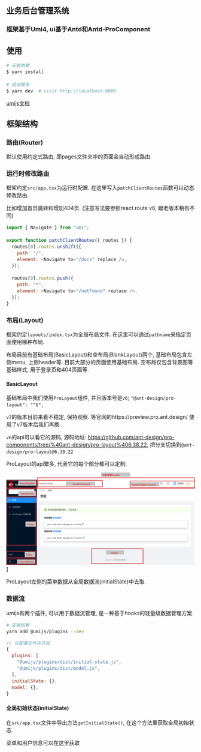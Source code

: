 
## 业务后台管理系统 

### 框架基于Umi4, ui基于Antd和Antd-ProComponent

## 使用

```bash
# 安装依赖
$ yarn install

# 启动服务
$ yarn dev  # visit http://localhost:8000
```

[umijs文档](https://umijs.org/)

## 框架结构
### 路由(Router)
默认使用约定式路由, 即pages文件夹中的页面会自动形成路由.

### 运行时修改路由
框架约定`src/app.tsx`为运行时配置. 在这里写入`patchClientRoutes`函数可以动态修改路由.

比如增加首页跳转和增加404页. (注意写法要参照react route v6, 跟老版本稍有不同)
```js
import { Navigate } from "umi";

export function patchClientRoutes({ routes }) {
  routes[0].routes.unshift({
    path: "/",
    element: <Navigate to="/docs" replace />,
  });

  routes[0].routes.push({
    path: "*",
    element: <Navigate to="/notFound" replace />,
  });
}
```

### 布局(Layout)
框架约定`layouts/index.tsx`为全局布局文件. 在这里可以通过`pathname`来指定页面使用哪种布局.

布局目前有基础布局(BasicLayout)和空布局(BlankLayout)两个, 基础布局包含左侧menu, 上侧header等. 目前大部分的页面使用基础布局. 空布局仅包含背景图等基础样式, 用于登录页和404页面等.

#### BasicLayout
基础布局中我们使用`ProLayout`组件, 并且版本号是`v6`; `"@ant-design/pro-layout": "^6",`

`v7`的版本目前来看不稳定, 保持观察. 等官网的https://preview.pro.ant.design/ 使用了v7版本后我们再换.

`v6`的api可以看它的源码, 源码地址: https://github.com/ant-design/pro-components/tree/%40ant-design/pro-layout%406.38.22, 把分支切换到`@ant-design/pro-layout@6.38.22`

ProLayout的api繁多, 代表它的每个部分都可以定制.

![prolayout api](https://github.com/jaykou25/umi4-scaffold/blob/master/proLayout.png)]

ProLayout左侧的菜单数据从全局数据流(initialState)中去取.

### 数据流
umijs有两个插件, 可以用于数据流管理, 是一种基于hooks的轻量级数据管理方案.

```bash
# 安装依赖
yarn add @umijs/plugins --dev
```

```js
// 在配置文件中开启
{
  plugins: [
    "@umijs/plugins/dist/initial-state.js",
    "@umijs/plugins/dist/model.js",
  ],
  initialState: {},
  model: {},
}
```
#### 全局初始状态(initialState)
在`src/app.tsx`文件中导出方法`getInitialState()`, 在这个方法里获取全局初始状态.

菜单和用户信息可以在这里获取


